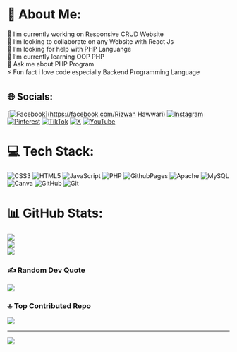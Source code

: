 # 💫 About Me:
🔭 I’m currently working on Responsive CRUD Website<br>👯 I’m looking to collaborate on any Website with React Js<br>🤝 I’m looking for help with PHP Languange<br>🌱 I’m currently learning OOP PHP<br>💬 Ask me about PHP Program<br>⚡ Fun fact i love code especially Backend Programming Language


## 🌐 Socials:
[![Facebook](https://img.shields.io/badge/Facebook-%231877F2.svg?logo=Facebook&logoColor=white)](https://facebook.com/Rizwan Hawwari) [![Instagram](https://img.shields.io/badge/Instagram-%23E4405F.svg?logo=Instagram&logoColor=white)](https://instagram.com/raxxs_hawwari) [![Pinterest](https://img.shields.io/badge/Pinterest-%23E60023.svg?logo=Pinterest&logoColor=white)](https://pinterest.com/rzwnhawari) [![TikTok](https://img.shields.io/badge/TikTok-%23000000.svg?logo=TikTok&logoColor=white)](https://tiktok.com/@raxxs_47) [![X](https://img.shields.io/badge/X-black.svg?logo=X&logoColor=white)](https://x.com/Hawwari47) [![YouTube](https://img.shields.io/badge/YouTube-%23FF0000.svg?logo=YouTube&logoColor=white)](https://youtube.com/@UC_wll4HS8xVrByiV-kh9Dqg) 

# 💻 Tech Stack:
![CSS3](https://img.shields.io/badge/css3-%231572B6.svg?style=for-the-badge&logo=css3&logoColor=white) ![HTML5](https://img.shields.io/badge/html5-%23E34F26.svg?style=for-the-badge&logo=html5&logoColor=white) ![JavaScript](https://img.shields.io/badge/javascript-%23323330.svg?style=for-the-badge&logo=javascript&logoColor=%23F7DF1E) ![PHP](https://img.shields.io/badge/php-%23777BB4.svg?style=for-the-badge&logo=php&logoColor=white) ![GithubPages](https://img.shields.io/badge/github%20pages-121013?style=for-the-badge&logo=github&logoColor=white) ![Apache](https://img.shields.io/badge/apache-%23D42029.svg?style=for-the-badge&logo=apache&logoColor=white) ![MySQL](https://img.shields.io/badge/mysql-4479A1.svg?style=for-the-badge&logo=mysql&logoColor=white) ![Canva](https://img.shields.io/badge/Canva-%2300C4CC.svg?style=for-the-badge&logo=Canva&logoColor=white) ![GitHub](https://img.shields.io/badge/github-%23121011.svg?style=for-the-badge&logo=github&logoColor=white) ![Git](https://img.shields.io/badge/git-%23F05033.svg?style=for-the-badge&logo=git&logoColor=white)
# 📊 GitHub Stats:
![](https://github-readme-stats.vercel.app/api?username=RizwanHawwari&theme=aura_dark&hide_border=false&include_all_commits=false&count_private=false)<br/>
![](https://github-readme-streak-stats.herokuapp.com/?user=RizwanHawwari&theme=aura_dark&hide_border=false)<br/>
![](https://github-readme-stats.vercel.app/api/top-langs/?username=RizwanHawwari&theme=aura_dark&hide_border=false&include_all_commits=false&count_private=false&layout=compact)

### ✍️ Random Dev Quote
![](https://quotes-github-readme.vercel.app/api?type=horizontal&theme=radical)

### 🔝 Top Contributed Repo
![](https://github-contributor-stats.vercel.app/api?username=RizwanHawwari&limit=5&theme=aura_dark&combine_all_yearly_contributions=true)

---
[![](https://visitcount.itsvg.in/api?id=RizwanHawwari&icon=4&color=0)](https://visitcount.itsvg.in)

<!-- Proudly created with GPRM ( https://gprm.itsvg.in ) -->
